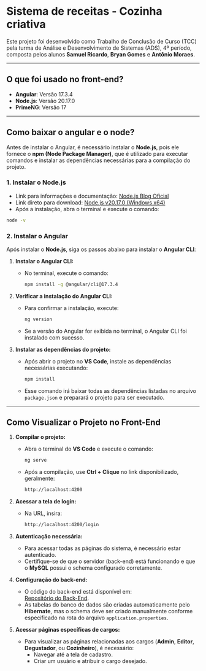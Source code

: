 # Sistema de receitas - Cozinha criativa

Este projeto foi desenvolvido como Trabalho de Conclusão de Curso (TCC) pela turma de Análise e Desenvolvimento de Sistemas (ADS), 4º período, composta pelos alunos **Samuel Ricardo**, **Bryan Gomes** e **Antônio Moraes**.

---

## O que foi usado no front-end?

- **Angular**: Versão 17.3.4  
- **Node.js**: Versão 20.17.0  
- **PrimeNG**: Versão 17  

---

## Como baixar o angular e o node?

Antes de instalar o Angular, é necessário instalar o **Node.js**, pois ele fornece o **npm (Node Package Manager)**, que é utilizado para executar comandos e instalar as dependências necessárias para a compilação do projeto.

### 1. Instalar o Node.js  

- Link para informações e documentação: [Node.js Blog Oficial](https://nodejs.org/pt/blog/release/v20.17.0)  
- Link direto para download: [Node.js v20.17.0 (Windows x64)](https://nodejs.org/dist/v20.17.0/node-v20.17.0-x64.msi)  
- Após a instalação, abra o terminal e execute o comando:  
```bash
node -v
```

### 2. Instalar o Angular  

Após instalar o **Node.js**, siga os passos abaixo para instalar o **Angular CLI**:  

1. **Instalar o Angular CLI:**  
   - No terminal, execute o comando:  
     ```bash
     npm install -g @angular/cli@17.3.4
     ```  

2. **Verificar a instalação do Angular CLI:**  
   - Para confirmar a instalação, execute:  
     ```bash
     ng version
     ```  
   - Se a versão do Angular for exibida no terminal, o Angular CLI foi instalado com sucesso.  

3. **Instalar as dependências do projeto:**  
   - Após abrir o projeto no **VS Code**, instale as dependências necessárias executando:  
     ```bash
     npm install
     ```  
   - Esse comando irá baixar todas as dependências listadas no arquivo `package.json` e preparará o projeto para ser executado.

---

## Como Visualizar o Projeto no Front-End  

1. **Compilar o projeto:**  
   - Abra o terminal do **VS Code** e execute o comando:  
     ```bash
     ng serve
     ```  
   - Após a compilação, use **Ctrl + Clique** no link disponibilizado, geralmente:  
     ```bash
     http://localhost:4200
     ```  

2. **Acessar a tela de login:**  
   - Na URL, insira:  
     ```bash
     http://localhost:4200/login
     ```  

3. **Autenticação necessária:**  
   - Para acessar todas as páginas do sistema, é necessário estar autenticado.  
   - Certifique-se de que o servidor (back-end) está funcionando e que o **MySQL** possui o schema configurado corretamente.  

4. **Configuração do back-end:**  
   - O código do back-end está disponível em:  
     [Repositório do Back-End](https://github.com/DuarteDante81/Acervo-Receitas).  
   - As tabelas do banco de dados são criadas automaticamente pelo **Hibernate**, mas o schema deve ser criado manualmente conforme especificado na rota do arquivo `application.properties`.  

5. **Acessar páginas específicas de cargos:**  
   - Para visualizar as páginas relacionadas aos cargos (**Admin**, **Editor**, **Degustador**, ou **Cozinheiro**), é necessário:  
     - Navegar até a tela de cadastro.  
     - Criar um usuário e atribuir o cargo desejado.  
